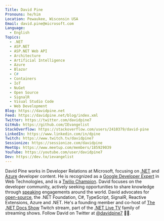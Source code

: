 ```yaml
---
Title: David Pine
Pronouns: he/him
Location: Pewaukee, Wisconsin USA
Email: david.pine@microsoft.com
Language:
  - English
Topics:
  - .NET
  - ASP.NET
  - ASP.NET Web API
  - Architecture
  - Artificial Intelligence
  - Azure
  - Blazor
  - C#
  - Containers
  - IoT
  - NuGet
  - Open Source
  - SignalR
  - Visual Studio Code
  - Web Development
Blog: https://davidpine.net
Feed: https://davidpine.net/blog/index.xml
Twitter: https://twitter.com/davidpine7
GitHub: https://github.com/IEvangelist
StackOverflow: https://stackoverflow.com/users/2410379/david-pine
LinkedIn: https://www.linkedin.com/in/dpine
Twitch: https://www.twitch.tv/davidpine7
Sessionize: https://sessionize.com/davidpine
MeetUp: https://www.meetup.com/members/185929039
YouTube: https://youtube.com/user/davidpine7
Dev: https://dev.to/ievangelist
---
```

David Pine works in Developer Relations at Microsoft, focusing on [.NET](https://docs.microsoft.com/dotnet) and [Azure](https://docs.microsoft.com/azure) developer content. He is recognized as a [Google Developer Expert](https://developers.google.com/community/experts/directory/profile/profile-david_pine) in Web Technologies, and is a [Twilio Champion](https://www.twilio.com/champions). David focuses on the developer community, actively seeking opportunities to share knowledge through [speaking](https://davidpine.net/speaking) engagements around the world. David advocates for [open-source](https://github.com/IEvangelist), the .NET Foundation, C#, TypeScript, SignalR, Reactive Extensions, Azure and .NET. He's a founding member and co-host of [The .NET Docs Show](https://dotnetdocs.dev) Twitch stream, part of the [.NET Live TV](https://dotnet.microsoft.com/live) family of streaming shows. Follow David on Twitter at [@davidpine7](https://twitter.com/davidpine7) 🤘🏽.
